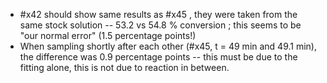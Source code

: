 - #x42 should show same results as #x45 , they were taken from the same stock solution -- 53.2 vs 54.8 % conversion ; this seems to be "our normal error" (1.5 percentage points!)
- When sampling shortly after each other (#x45, t = 49 min and 49.1 min), the difference was 0.9 percentage points -- this must be due to the fitting alone, this is not due to reaction in between.